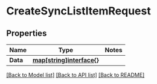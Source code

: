 # CreateSyncListItemRequest

## Properties
Name | Type | Notes
------------ | ------------- | -------------
**Data** | [**map[string]interface{}**](.md) | 

[[Back to Model list]](../README.md#documentation-for-models) [[Back to API list]](../README.md#documentation-for-api-endpoints) [[Back to README]](../README.md)


